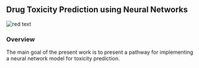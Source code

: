## Drug Toxicity Prediction using Neural Networks


 ![red text](https://img.shields.io/badge/WIP-red)

### Overview

The main goal of the present work is to present a pathway for implementing a neural network model for toxicity prediction.
